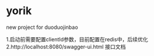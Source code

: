 # yorik
new project for duoduojinbao

1.启动前需要配置clientId参数，目前配置在redis中，后续优化
2.http://localhost:8080/swagger-ui.html 接口文档
